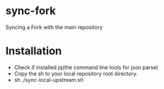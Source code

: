 # sync-fork
Syncing a Fork with the main repository

# Installation
* Check if installed jq(the command line tools for json parse)
* Copy the sh to your local repository root directory.
* sh ./sync-local-upstream.sh
